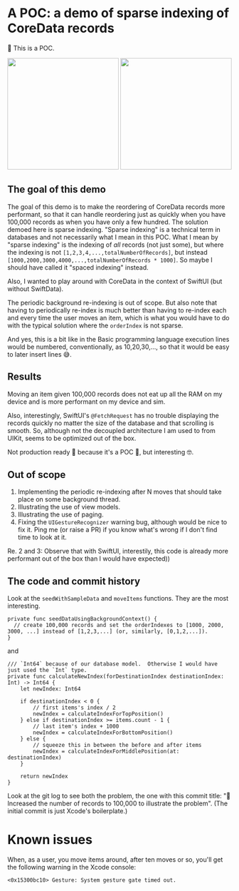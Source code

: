 #  A POC: a demo of sparse indexing of CoreData records

👻 This is a POC.

<img src="https://github.com/wbraynen/SparseIndexingToReorder/assets/4765449/5faabc3a-bf15-4004-9fe2-0a12d6bec017" width=250>
<img src="https://github.com/wbraynen/SparseIndexingToReorder/assets/4765449/738603d0-e84b-4694-b1ea-bc31e4cd80c6" width=250>

## The goal of this demo

The goal of this demo is to make the reordering of CoreData records more performant, so that it can handle reordering just as quickly when you have 100,000 records as when you have only a few hundred.  The solution demoed here is sparse indexing.  "Sparse indexing" is a technical term in databases and not necessarily what I mean in this POC.  What I mean by "sparse indexing" is the indexing of _all_ records (not just some), but where the indexing is not `[1,2,3,4,...,totalNumberOfRecords]`, but instead `[1000,2000,3000,4000,...,totalNumberOfRecords * 1000]`.  So maybe I should have called it "spaced indexing" instead.

Also, I wanted to play around with CoreData in the context of SwiftUI (but without SwiftData).

The periodic background re-indexing is out of scope. But also note that having to periodically re-index is much better than having to re-index each and every time the user moves an item, which is what you would have to do with the typical solution where the `orderIndex` is not sparse.

And yes, this is a bit like in the Basic programming language execution lines would be numbered, conventionally, as 10,20,30,..., so that it would be easy to later insert lines 😅.


## Results

Moving an item given 100,000 records does not eat up all the RAM on my device and is more performant on my device and sim.

Also, interestingly, SwiftUI's `@FetchRequest` has no trouble displaying the records quickly no matter the size of the database and that scrolling is smooth.  So, although not the decoupled architecture I am used to from UIKit, seems to be optimized out of the box.

Not production ready 🫠 because it's a POC 👻, but interesting 🤓.

## Out of scope

1. Implementing the periodic re-indexing after N moves that should take place on some background thread.
2. Illustrating the use of view models.
3. Illustrating the use of paging.
4. Fixing the `UIGestureRecognizer` warning bug, although would be nice to fix it. Ping me (or raise a PR) if you know what's wrong if I don't find time to look at it.

Re. 2 and 3: Observe that with SwiftUI, interestily, this code is already more performant out of the box than I would have expected))

## The code and commit history

Look at the `seedWithSampleData` and `moveItems` functions.  They are the most interesting.

```
private func seedDataUsingBackgroundContext() {
  // create 100,000 records and set the orderIndexes to [1000, 2000, 3000, ...] instead of [1,2,3,...] (or, similarly, [0,1,2,...]).
}
```

and

```
/// `Int64` because of our database model.  Otherwise I would have just used the `Int` type.
private func calculateNewIndex(forDestinationIndex destinationIndex: Int) -> Int64 {
    let newIndex: Int64

    if destinationIndex < 0 {
        // first items's index / 2
        newIndex = calculateIndexForTopPosition()
    } else if destinationIndex >= items.count - 1 {
        // last item's index + 1000
        newIndex = calculateIndexForBottomPosition()
    } else {
        // squeeze this in between the before and after items
        newIndex = calculateIndexForMiddlePosition(at: destinationIndex)
    }

    return newIndex
}
```

Look at the git log to see both the problem, the one with this commit title: "👀 Increased the number of records to 100,000 to illustrate the problem".  (The initial commit is just Xcode's boilerplate.)

# Known issues

When, as a user, you move items around, after ten moves or so, you'll get the following warning in the Xcode console:
```
<0x15300bc10> Gesture: System gesture gate timed out.
```

